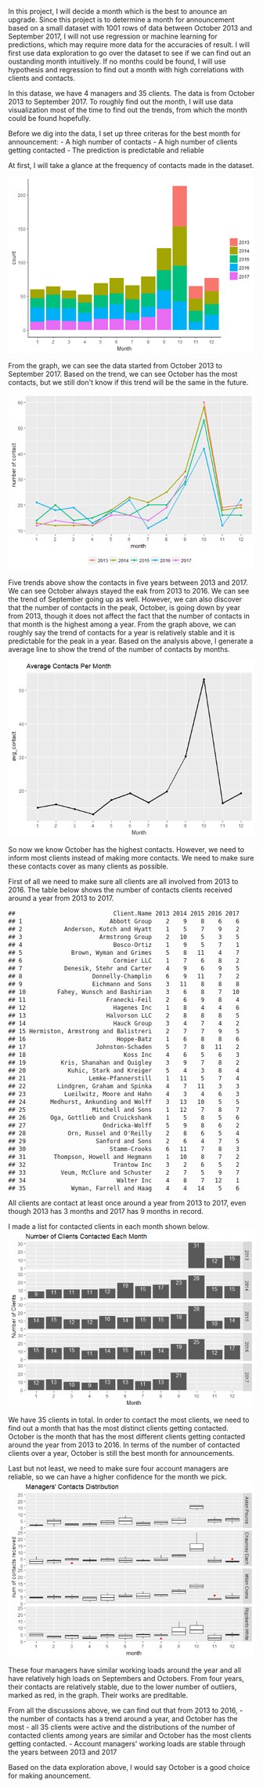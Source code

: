 In this project, I will decide a month which is the best to anounce an upgrade. Since this project is to determine a month for announcement based on a small dataset with 1001 rows of data between October 2013 and September 2017, I will not use regression or machine learning for predictions, which may require more data for the accuracies of result. I will first use data exploration to go over the dataset to see if we can find out an oustanding month intuitively. If no months could be found, I will use hypothesis and regression to find out a month with high correlations with clients and contacts.

In this datase, we have 4 managers and 35 clients. The data is from October 2013 to September 2017. To roughly find out the month, I will use data visualization most of the time to find out the trends, from which the month could be found hopefully.

Before we dig into the data, I set up three criteras for the best month for announcement: - A high number of contacts - A high number of clients getting contacted - The prediction is predictable and reliable

At first, I will take a glance at the frequency of contacts made in the dataset.

![](hireart_files/figure-markdown_github/unnamed-chunk-3-1.png)

From the graph, we can see the data started from October 2013 to September 2017. Based on the trend, we can see October has the most contacts, but we still don't know if this trend will be the same in the future.

![](hireart_files/figure-markdown_github/unnamed-chunk-4-1.png)

Five trends above show the contacts in five years between 2013 and 2017. We can see October always stayed the eak from 2013 to 2016. We can see the trend of September going up as well. However, we can also discover that the number of contacts in the peak, October, is going down by year from 2013, though it does not affect the fact that the number of contacts in that month is the highest among a year. From the graph above, we can roughly say the trend of contacts for a year is relatively stable and it is predictable for the peak in a year. Based on the analysis above, I generate a average line to show the trend of the number of contacts by months.

![](hireart_files/figure-markdown_github/unnamed-chunk-5-1.png)

So now we know October has the highest contacts. However, we need to inform most clients instead of making more contacts. We need to make sure these contacts cover as many clients as possible.

First of all we need to make sure all clients are all involved from 2013 to 2016. The table below shows the number of contacts clients received around a year from 2013 to 2017.

    ##                            Client.Name 2013 2014 2015 2016 2017
    ## 1                         Abbott Group    2    9    8    6    6
    ## 2            Anderson, Kutch and Hyatt    1    5    7    9    2
    ## 3                      Armstrong Group    2   10    5    3    5
    ## 4                          Bosco-Ortiz    1    9    5    7    1
    ## 5              Brown, Wyman and Grimes    5    8   11    4    7
    ## 6                          Cormier LLC    1    7    6    8    2
    ## 7            Denesik, Stehr and Carter    4    9    6    9    5
    ## 8                    Donnelly-Champlin    6    9   11    7    2
    ## 9                    Eichmann and Sons    3   11    8    8    8
    ## 10         Fahey, Wunsch and Bashirian    3    6    8    7   10
    ## 11                       Franecki-Feil    2    6    9    8    4
    ## 12                         Hagenes Inc    1    8    4    4    6
    ## 13                       Halvorson LLC    2    8    8    8    5
    ## 14                         Hauck Group    3    4    7    4    2
    ## 15 Hermiston, Armstrong and Balistreri    2    7    7    9    5
    ## 16                          Hoppe-Batz    1    6    8    8    6
    ## 17                    Johnston-Schaden    5    7    8   11    2
    ## 18                            Koss Inc    4    6    5    6    3
    ## 19          Kris, Shanahan and Quigley    3    9    7    8    2
    ## 20            Kuhic, Stark and Kreiger    5    4    3    8    4
    ## 21                  Lemke-Pfannerstill    1   11    5    7    4
    ## 22         Lindgren, Graham and Spinka    4    7   11    3    3
    ## 23           Lueilwitz, Moore and Hahn    4    3    4    6    3
    ## 24       Medhurst, Ankunding and Wolff    3   13   10    5    5
    ## 25                   Mitchell and Sons    1   12    7    8    7
    ## 26       Oga, Gottlieb and Cruickshank    1    5    8    5    6
    ## 27                      Ondricka-Wolff    5    9    8    6    2
    ## 28            Orn, Russel and O'Reilly    2    8    6    5    4
    ## 29                    Sanford and Sons    2    6    4    7    5
    ## 30                        Stamm-Crooks    6   11    7    8    3
    ## 31        Thompson, Howell and Hegmann    1   10    8    7    2
    ## 32                         Trantow Inc    3    2    6    5    2
    ## 33          Veum, McClure and Schuster    2    7    5    9    7
    ## 34                          Walter Inc    4    8    7   12    1
    ## 35             Wyman, Farrell and Haag    4    4   14    5    6

All clients are contact at least once around a year from 2013 to 2017, even though 2013 has 3 months and 2017 has 9 months in record.

I made a list for contacted clients in each month shown below. ![](hireart_files/figure-markdown_github/unnamed-chunk-7-1.png)

We have 35 clients in total. In order to contact the most clients, we need to find out a month that has the most distinct clients getting contacted. October is the month that has the most different clients getting contacted around the year from 2013 to 2016. In terms of the number of contacted clients over a year, October is still the best month for announcements.

Last but not least, we need to make sure four account managers are reliable, so we can have a higher confidence for the month we pick. ![](hireart_files/figure-markdown_github/unnamed-chunk-8-1.png)

These four managers have similar working loads around the year and all have relatively high loads on Septembers and Octobers. From four years, their contacts are relatively stable, due to the lower number of outliers, marked as red, in the graph. Their works are preditable.

From all the discussions above, we can find out that from 2013 to 2016, - the number of contacts has a trend around a year, and October has the most - all 35 clients were active and the distributions of the number of contacted clients among years are similar and October has the most clients getting contacted. - Account managers' working loads are stable through the years between 2013 and 2017

Based on the data exploration above, I would say October is a good choice for making anouncement.
